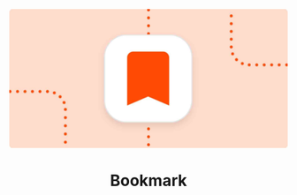 <div align="center">
  <img src="https://raw.githubusercontent.com/bookmarkreader/bookmark-web/main/logo.jpg" />
  <h1>Bookmark</h1>
</div>
